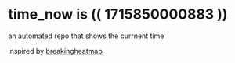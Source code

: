 # time_now is (( 1715850000883 ))

an automated repo that shows the currnent time

inspired by [breakingheatmap](https://github.com/breakingheatmap/breakingheatmap)